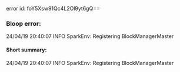 error id: foY5Xsw91Qc4L2Ol9yt6gQ==
### Bloop error:

24/04/19 20:40:07 INFO SparkEnv: Registering BlockManagerMaster
#### Short summary: 

24/04/19 20:40:07 INFO SparkEnv: Registering BlockManagerMaster